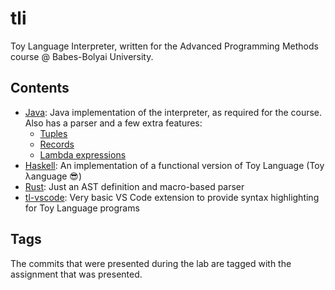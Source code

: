 # tli

Toy Language Interpreter, written for the Advanced Programming Methods course @ Babes-Bolyai University.

## Contents

* [Java](Java): Java implementation of the interpreter, as required for the course. Also has a parser and a few extra features:
  * [Tuples](Examples/Tuple.tl)
  * [Records](Examples/Record.tl)
  * [Lambda expressions](Examples/Lambda.tl)
* [Haskell](Haskell): An implementation of a functional version of Toy Language (Toy λanguage :sunglasses:)
* [Rust](Rust): Just an AST definition and macro-based parser
* [tl-vscode](tl-vscode): Very basic VS Code extension to provide syntax highlighting for Toy Language programs

## Tags

The commits that were presented during the lab are tagged with the assignment that was presented.
